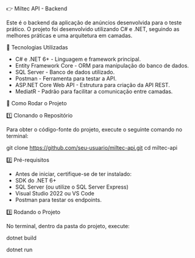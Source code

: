 👉 Miltec API - Backend

Este é o backend da aplicação de anúncios desenvolvida para o teste prático. 
O projeto foi desenvolvido utilizando C# e .NET, seguindo as melhores práticas e uma arquitetura em camadas.

📌 Tecnologias Utilizadas

- C# e .NET 6+ - Linguagem e framework principal.
- Entity Framework Core - ORM para manipulação do banco de dados.
- SQL Server - Banco de dados utilizado.
- Postman - Ferramenta para testar a API.
- ASP.NET Core Web API - Estrutura para criação da API REST.
- MediatR - Padrão para facilitar a comunicação entre camadas.

🚀 Como Rodar o Projeto

1️⃣ Clonando o Repositório

Para obter o código-fonte do projeto, execute o seguinte comando no terminal:

git clone https://github.com/seu-usuario/miltec-api.git
cd miltec-api

2️⃣ Pré-requisitos
- Antes de iniciar, certifique-se de ter instalado:
- SDK do .NET 6+
- SQL Server (ou utilize o SQL Server Express)
- Visual Studio 2022 ou VS Code
- Postman para testar os endpoints.

3️⃣ Rodando o Projeto

No terminal, dentro da pasta do projeto, execute:

dotnet build


dotnet run




